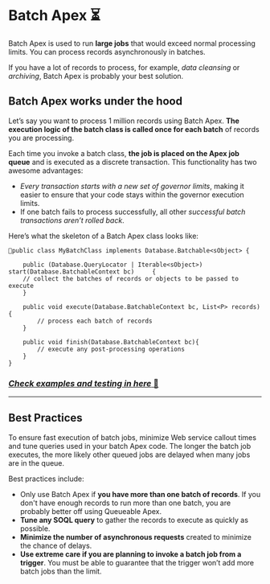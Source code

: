 # Batch Apex ⏳️

Batch Apex is used to run **large jobs** that would exceed normal processing limits. You can process records asynchronously in batches. 



If you have a lot of records to process, for example, *data cleansing* or *archiving*, Batch Apex is probably your best solution.



## Batch Apex works under the hood

Let’s say you want to process 1 million records using Batch Apex. **The execution logic of the batch class is called once for each batch** of records you are processing.



Each time you invoke a batch class, **the job is placed on the Apex job queue** and is executed as a discrete transaction. This functionality has two awesome advantages:

- *Every transaction starts with a new set of governor limits*, making it easier to ensure that your code stays within the governor execution limits.
- If one batch fails to process successfully, all other *successful batch transactions aren’t rolled back*.



Here’s what the skeleton of a Batch Apex class looks like:


```
🔗public class MyBatchClass implements Database.Batchable<sObject> {

    public (Database.QueryLocator | Iterable<sObject>) start(Database.BatchableContext bc)     {
    // collect the batches of records or objects to be passed to execute
    }
    
    public void execute(Database.BatchableContext bc, List<P> records){
        // process each batch of records
    }
    
    public void finish(Database.BatchableContext bc){
        // execute any post-processing operations
    }
}

```

### [*Check examples and testing in here* 🔗](https://trailhead.salesforce.com/content/learn/modules/asynchronous_apex/async_apex_batch?trailmix_creator_id=strailhead&trailmix_slug=prepare-for-your-salesforce-platform-developer-ii-credential)



------



## Best Practices

To ensure fast execution of batch jobs, minimize Web service callout times and tune queries used in your batch Apex code. The longer the batch job executes, the more likely other queued jobs are delayed when many jobs are in the queue.

Best practices include:

- Only use Batch Apex if **you have more than one batch of records**. If you don't have enough records to run more than one batch, you are probably better off using Queueable Apex.
- **Tune any SOQL query** to gather the records to execute as quickly as possible.
- **Minimize the number of asynchronous requests** created to minimize the chance of delays.
- **Use extreme care if you are planning to invoke a batch job from a trigger**. You must be able to guarantee that the trigger won’t add more batch jobs than the limit.

